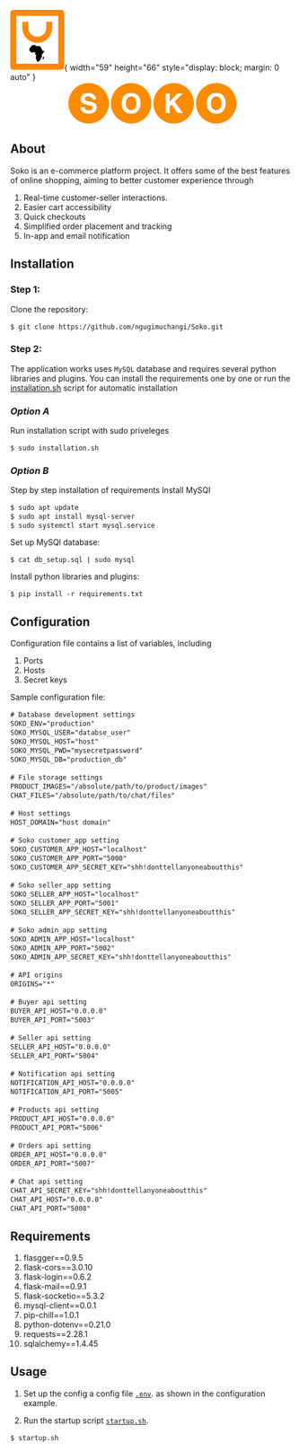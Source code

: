 ![Soko Logo](/web_app/customer_app/static/images/site/favicon-big.svg){ width="59" height="66" style="display: block; margin: 0 auto" }
<img src="/web_app/customer_app/static/images/site/logo-small.svg" 
style="margin: auto; display: block;" alt="soko text">

## About

Soko is an e-commerce platform project. It offers some of the best features of online shopping, aiming to better customer experience through

1. Real-time customer-seller interactions.
2. Easier cart accessibility
3. Quick checkouts
4. Simplified order placement and tracking
5. In-app and email notification

## Installation

### Step 1:

Clone the repository:

```
$ git clone https://github.com/ngugimuchangi/Soko.git
```

### Step 2:

The application works uses `MySQL` database and requires several python libraries and plugins. You can install the requirements one by one or run the [installation.sh](installation.sh) script for automatic installation

### _*Option A*_

Run installation script with sudo priveleges

```
$ sudo installation.sh
```

### _Option B_

Step by step installation of requirements
Install MySQl

```
$ sudo apt update
$ sudo apt install mysql-server
$ sudo systemctl start mysql.service
```

Set up MySQl database:

```
$ cat db_setup.sql | sudo mysql
```

Install python libraries and plugins:

```
$ pip install -r requirements.txt
```

## Configuration

Configuration file contains a list of variables, including

1. Ports
2. Hosts
3. Secret keys

Sample configuration file:

```
# Database development settings
SOKO_ENV="production"
SOKO_MYSQL_USER="databse_user"
SOKO_MYSQL_HOST="host"
SOKO_MYSQL_PWD="mysecretpassword"
SOKO_MYSQL_DB="production_db"

# File storage settings
PRODUCT_IMAGES="/absolute/path/to/product/images"
CHAT_FILES="/absolute/path/to/chat/files"

# Host settings
HOST_DOMAIN="host domain"

# Soko customer_app setting
SOKO_CUSTOMER_APP_HOST="localhost"
SOKO_CUSTOMER_APP_PORT="5000"
SOKO_CUSTOMER_APP_SECRET_KEY="shh!donttellanyoneaboutthis"

# Soko seller_app setting
SOKO_SELLER_APP_HOST="localhost"
SOKO_SELLER_APP_PORT="5001"
SOKO_SELLER_APP_SECRET_KEY="shh!donttellanyoneaboutthis"

# Soko admin_app setting
SOKO_ADMIN_APP_HOST="localhost"
SOKO_ADMIN_APP_PORT="5002"
SOKO_ADMIN_APP_SECRET_KEY="shh!donttellanyoneaboutthis"

# API origins
ORIGINS="*"

# Buyer api setting
BUYER_API_HOST="0.0.0.0"
BUYER_API_PORT="5003"

# Seller api setting
SELLER_API_HOST="0.0.0.0"
SELLER_API_PORT="5004"

# Notification api setting
NOTIFICATION_API_HOST="0.0.0.0"
NOTIFICATION_API_PORT="5005"

# Products api setting
PRODUCT_API_HOST="0.0.0.0"
PRODUCT_API_PORT="5006"

# Orders api setting
ORDER_API_HOST="0.0.0.0"
ORDER_API_PORT="5007"

# Chat api setting
CHAT_API_SECRET_KEY="shh!donttellanyoneaboutthis"
CHAT_API_HOST="0.0.0.0"
CHAT_API_PORT="5008"
```

## Requirements

1. flasgger==0.9.5
2. flask-cors==3.0.10
3. flask-login==0.6.2
4. flask-mail==0.9.1
5. flask-socketio==5.3.2
6. mysql-client==0.0.1
7. pip-chill==1.0.1
8. python-dotenv==0.21.0
9. requests==2.28.1
10. sqlalchemy==1.4.45

## Usage

1. Set up the config a config file [`.env`](.env). as shown in the configuration example.

2. Run the startup script [`startup.sh`](startup.sh).

```
$ startup.sh
```
